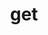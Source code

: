 ---
title: get
api:
  file: swagger.json
  operationId: get_api-v2-licenses-terms-default
hidden: false
---
